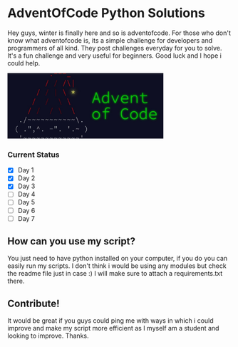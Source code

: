 
# AdventOfCode Python Solutions


Hey guys, winter is finally here and so is adventofcode. For those who don't know what adventofcode is, its a simple challenge for developers and programmers of all kind. They post challenges everyday for you to solve. It's a fun challenge and very useful for beginners. Good luck and I hope i could help.

<img src="aoc.png" alt="image" width="350"/>

### Current Status

- [x] Day 1
- [x] Day 2
- [x] Day 3
- [ ] Day 4
- [ ] Day 5
- [ ] Day 6
- [ ] Day 7

## How can you use my script? 
You just need to have python installed on your computer, if you do you can easily run my scripts. I don't think i would be using any modules but check the readme file just in case :) 
I will make sure to attach a requirements.txt there.



## Contribute!

It would be great if you guys could ping me with ways in which i could improve and make my script more efficient as I myself am a student and looking to improve. Thanks. 
